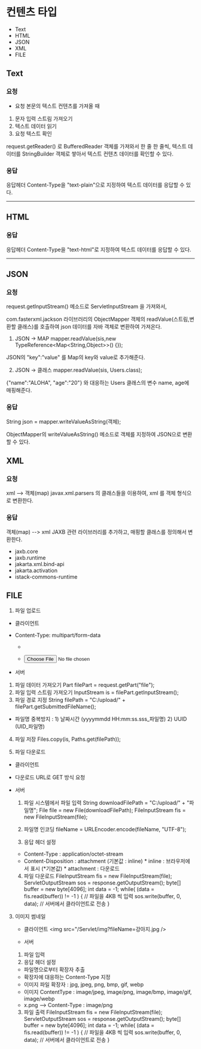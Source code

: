 # 컨텐츠 타입 
- Text
- HTML
- JSON
- XML
- FILE

## Text
### 요청
* 요청 본문의 텍스트 컨텐츠를 가져올 때 
1. 문자 입력 스트림 가져오기 
2. 텍스트 데이터 읽기 
3. 요청 텍스트 확인 

request.getReader() 로 
BufferedReader 객체를 가져와서 
한 줄 한 줄씩, 텍스트 데이터를 
StringBuilder 객체로 쌓아서 
텍스트 컨텐츠 데이터를 확인할 수 있다. 

### 응답 
응답헤더 Content-Type을 "text-plain"으로 
지정하여 텍스트 데이터를 응답할 수 있다. 

--- 

## HTML
### 응답 
응답헤더 Content-Type을 "text-html"로 
지정하여 텍스트 데이터를 응답할 수 있다.

--- 

## JSON

### 요청 
request.getInputStream() 메소드로 
ServletInputStream 을 가져와서,
 
com.fasterxml.jackson 라이브러리의 
ObjectMapper 객체의 readValue(스트림,변환할 클래스)를 
호출하여 json 데이터를 자바 객체로 변환하여 가져온다. 

1. JSON -> MAP
mapper.readValue(sis,new 
TypeReference<Map<String,Object>>() {});

JSON의 "key":"value" 를 
Map의 key와 value로 추가해준다. 

2. JSON -> 클래스 
mapper.readValue(sis, Users.class); 

{"name":"ALOHA", "age":"20"} 와 대응하는 
Users 클래스의 변수 name, age에 매핑해준다. 

### 응답 
String json = mapper.writeValueAsString(객체);

ObjectMapper의 writeValueAsString() 메소드로 
객체를 지정하여 JSON으로 변환할 수 있다. 

## XML

### 요청 
xml --> 객체(map) 
javax.xml.parsers 의 클래스들을 이용하여, 
xml 를 객체 형식으로 변환한다. 

### 응답 
객체(map) --> xml 
JAXB 관련 라이브러리를 추가하고, 
매핑할 클래스를 정의해서 변환한다. 
- jaxb.core
- jaxb.runtime
- jakarta.xml.bind-api
- jakarta.activation
- istack-commons-runtime
 

## FILE
1. 파일 업로드 
* 클라이언트 
- Content-Type: multipart/form-data
  - <form entype= "multipart/form-data">
  - <input type="file">

* 서버 
1. 파일 데이터 가져오기 
   Part filePart = request.getPart("file");
2. 파일 입력 스트림 가져오기 
   InputStream is = filePart.getInputStream(); 
3. 파일 경로 지정 
   String filePath = "C:/upload/" + filePart.getSubmittedFileName();
 * 파일명 중복방지 : 1) 날짜시간	(yyyymmdd HH:mm:ss.sss_파일명)
				 2) UUID 	(UID_파일명)
4. 파일 저장 
   Files.copy(is, Paths.get(filePath));
   
   
2. 파일 다운로드 
* 클라이언트 
- 다운로드 URL로 GET 방식 요청 

* 서버
  1. 파일 시스템에서 파일 입력 
  String downloadFilePath = "C:/upload/" + "파일명";
  File file = new File(downloadFilePath);
  FileInputStream fis = new FileInputStream(file);
  
  2. 파일명 인코딩 
  fileName = URLEncoder.encode(fileName, "UTF-8");
  
  3. 응답 헤더 설정 
  - Content-Type		: application/octet-stream
  - Content-Disposition : attachment 	(기본값 : inline) 
  					 	* inline 		: 브라우저에서 표시 (*기본값)
  					 	* attachment 	: 다운로드 
  
  4. 파일 다운로드 
  FileInputStream fis = new FileInputStream(file);
  ServletOutputStream sos = response.getOutputStream();
  byte[] buffer = new byte[4096];
  int data = -1; 
  while( (data = fis.read(buffer)) != -1 ) {		// 파일을 4KB 씩 입력
	sos.write(buffer, 0, data);						// 서버에서 클라이언트로 전송 
  }
  
3. 이미지 썸네일 
   * 클라이언트 
   <img src="/Servlet/img?fileName=강아지.jpg /> 	
	
	
   * 서버 
   1. 파일 입력 
   2. 응답 헤더 설정 
   - 파일명으로부터 확장자 추출 
   - 확장자에 대응하는 Content-Type 지정 
   * 이미지 파일 확장자		: jpg, jpeg, png, bmp, gif, webp
   * 이미지 ContentType	: image/jpeg, image/png, image/bmp, image/gif, image/webp
   * x.png --> Content-Type : image/png
   
   3. 파일 출력 
      FileInputStream fis = new FileInputStream(file);
      ServletOutputStream sos = response.getOutputStream();
      byte[] buffer = new byte[4096];
  	  int data = -1; 
      while( (data = fis.read(buffer)) != -1 ) {		// 파일을 4KB 씩 입력
	    sos.write(buffer, 0, data);						// 서버에서 클라이언트로 전송 
      }


















